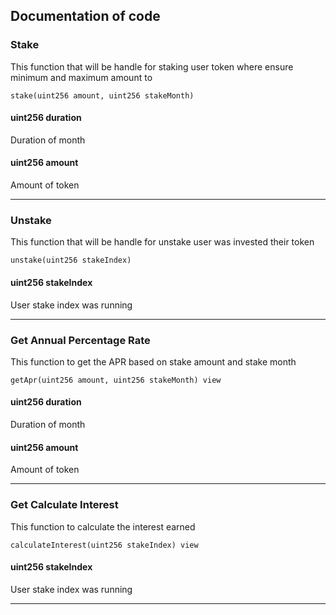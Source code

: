 ## Documentation of code

### Stake
This function that will be handle for staking user token where ensure minimum and maximum amount to 

``
stake(uint256 amount, uint256 stakeMonth) 
``
#### uint256 duration 
Duration of month 
#### uint256 amount 
Amount of token

---
### Unstake
This function that will be handle for unstake user was invested their token

``
unstake(uint256 stakeIndex) 
``
#### uint256 stakeIndex 
User stake index was running

---
### Get Annual Percentage Rate
This function to get the APR based on stake amount and stake month

``
getApr(uint256 amount, uint256 stakeMonth) view
``
#### uint256 duration 
Duration of month 
#### uint256 amount 
Amount of token

---

### Get Calculate Interest
This function to calculate the interest earned

``
calculateInterest(uint256 stakeIndex) view 
``
#### uint256 stakeIndex 
User stake index was running

---
